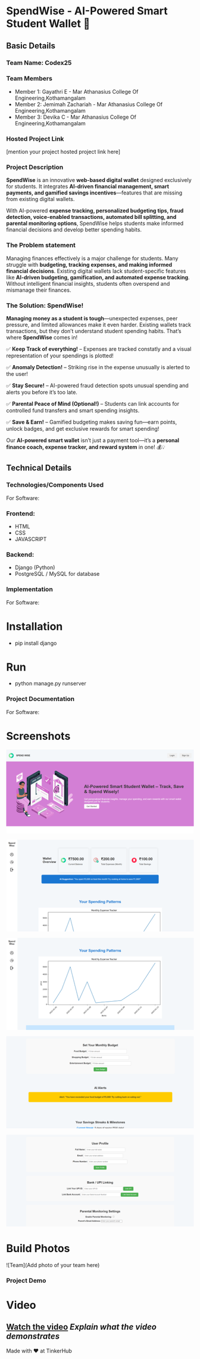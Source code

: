 # SpendWise - AI-Powered Smart Student Wallet 🎯


## Basic Details
### Team Name: Codex25


### Team Members
- Member 1: Gayathri E - Mar Athanasius College Of Engineering,Kothamangalam
- Member 2: Jemimah Zachariah - Mar Athanasius College Of Engineering,Kothamangalam
- Member 3: Devika C - Mar Athanasius College Of Engineering,Kothamangalam

### Hosted Project Link
[mention your project hosted project link here]

### Project Description
**SpendWise** is an innovative **web-based digital wallet** designed exclusively for students. It integrates **AI-driven financial management, smart payments, and gamified savings incentives**—features that are missing from existing digital wallets.

With AI-powered **expense tracking, personalized budgeting tips, fraud detection, voice-enabled transactions, automated bill splitting, and parental monitoring options**, SpendWise helps students make informed financial decisions and develop better spending habits.

### The Problem statement
Managing finances effectively is a major challenge for students. Many struggle with **budgeting, tracking expenses, and making informed financial decisions**. Existing digital wallets lack student-specific features like **AI-driven budgeting, gamification, and automated expense tracking**. Without intelligent financial insights, students often overspend and mismanage their finances.

### **The Solution: SpendWise!**
 **Managing money as a student is tough**—unexpected expenses, peer pressure, and limited allowances make it even harder. Existing wallets track transactions, but they don’t understand student spending habits. That’s where **SpendWise** comes in!

✅ **Keep Track of everything!** – Expenses are tracked constatly and a visual representation of your spendings is plotted!

✅ **Anomaly Detection!** – Striking rise in the expense unusually is alerted to the user!

✅ **Stay Secure!** – AI-powered fraud detection spots unusual spending and alerts you before it’s too late.

✅ **Parental Peace of Mind (Optional!)** – Students can link accounts for controlled fund transfers and smart spending insights.

✅ **Save & Earn!** – Gamified budgeting makes saving fun—earn points, unlock badges, and get exclusive rewards for smart spending!

Our **AI-powered smart wallet** isn’t just a payment tool—it’s a **personal finance coach, expense tracker, and reward system** in one! 💰💡

## Technical Details
### Technologies/Components Used
For Software:
### **Frontend:**
- HTML
- CSS
- JAVASCRIPT

### **Backend:**
- Django (Python)
- PostgreSQL / MySQL for database

### Implementation
For Software:
# Installation
- pip install django

# Run
- python manage.py runserver

### Project Documentation
For Software:

# Screenshots 
![SpendWise Dashboard](static/images/Screenshot%202025-02-02%20095927.png)

![SpendWise Dashboard](static/images/Screenshot%202025-02-02%20095948.png)

![SpendWise Dashboard](static/images/Screenshot%202025-02-02%20100012.png)

![SpendWise Dashboard](static/images/Screenshot%202025-02-02%20100038.png)

![SpendWise Dashboard](static/images/Screenshot%202025-02-02%20100119.png)

# Build Photos
![Team](Add photo of your team here)

### Project Demo
# Video
[Watch the video](https://drive.google.com/drive/folders/1XXNvtNAlnHZco-24vPHDr3tt5L1WI0Sn?usp=sharing)
*Explain what the video demonstrates*
---
Made with ❤️ at TinkerHub
